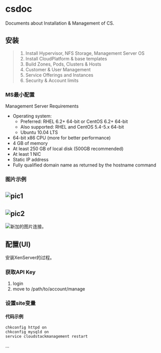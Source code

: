 ﻿# csdoc
Documents about Installation &amp; Management of CS.

## 安装

> 1. Install Hypervisor, NFS Storage, Management Server OS
> 2. Install CloudPlatform & base templates
> 3. Build Zones, Pods, Clusters & Hosts
> 4. Customer & User Management
> 5. Service Offerings and Instances
> 6. Security & Account limits

### MS最小配置
Management Server Requirements
+ Operating system:
	+ Preferred: RHEL 6.2+ 64-bit or CentOS 6.2+ 64-bit
	+ Also supported: RHEL and CentOS 5.4-5.x 64-bit
	+ Ubuntu 10.04 LTS
+ 64-bit x86 CPU (more for better performance)
+ 4 GB of memory
+ At least 250 GB of local disk (500GB recommended)
+ At least 1 NIC
+ Static IP address
+ Fully qualified domain name as returned by the hostname command

### 图片示例

![pic1][1]
---
![pic2][2]
---
![](https://raw.github.com/akinari/csdoc/master/screenshots/ss1.png "新加的图片连接。")


## 配置(UI)

安装XenServer的过程。


### 获取API Key

1. login
2. move to /path/to/account/manage


### 设置**site**变量 


#### 代码示例
```
chkconfig httpd on
chkconfig mysqld on
service cloudstackmanagement restart
```
...

[1]: https://raw.github.com/akinari/csdoc/master/screenshots/ss1.png "pic1 link" 
[2]: https://raw.github.com/akinari/csdoc/master/screenshots/ss1.png "pic2 link" 
